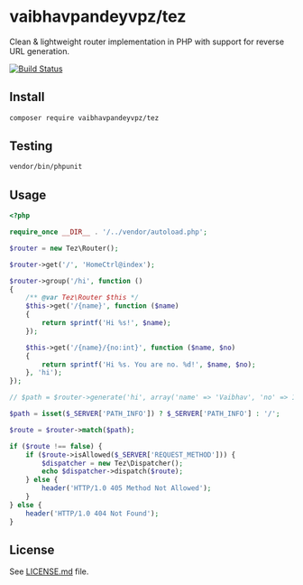# vaibhavpandeyvpz/tez
Clean & lightweight router implementation in PHP with support for reverse URL generation.

[![Build Status](https://img.shields.io/travis/vaibhavpandeyvpz/tez/master.svg?style=flat-square)](https://travis-ci.org/vaibhavpandeyvpz/tez)

Install
------
```bash
composer require vaibhavpandeyvpz/tez
```

Testing
------
``` bash
vendor/bin/phpunit
```

Usage
------
```php
<?php

require_once __DIR__ . '/../vendor/autoload.php';

$router = new Tez\Router();

$router->get('/', 'HomeCtrl@index');

$router->group('/hi', function ()
{
    /** @var Tez\Router $this */
    $this->get('/{name}', function ($name)
    {
        return sprintf('Hi %s!', $name);
    });

    $this->get('/{name}/{no:int}', function ($name, $no)
    {
        return sprintf('Hi %s. You are no. %d!', $name, $no);
    }, 'hi');
});

// $path = $router->generate('hi', array('name' => 'Vaibhav', 'no' => 1));

$path = isset($_SERVER['PATH_INFO']) ? $_SERVER['PATH_INFO'] : '/';

$route = $router->match($path);

if ($route !== false) {
    if ($route->isAllowed($_SERVER['REQUEST_METHOD'])) {
        $dispatcher = new Tez\Dispatcher();
        echo $dispatcher->dispatch($route);
    } else {
        header('HTTP/1.0 405 Method Not Allowed');
    }
} else {
    header('HTTP/1.0 404 Not Found');
}
```

License
------
See [LICENSE.md](https://github.com/vaibhavpandeyvpz/tez/blob/master/LICENSE.md) file.
